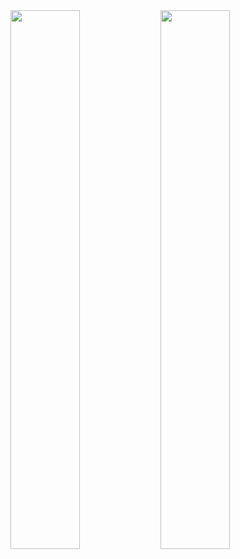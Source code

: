 <img align="left" width="47%" src="https://github-readme-stats.vercel.app/api?username=KLamaniakou&show_icons=true&theme=radical" />
<img align="left" width="47%" src="https://github-readme-stats.vercel.app/api/top-langs/?username=KLamaniakou&hide_progress=false" />
